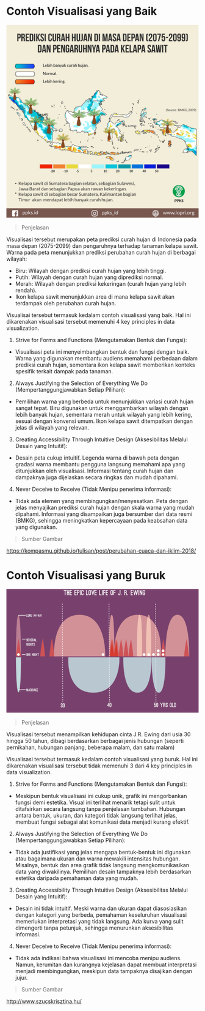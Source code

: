 # Contoh Visualisasi yang Baik
![VisualisasiBaik](./Visualisasi_Baik.jpeg)
> Penjelasan

Visualisasi tersebut merupakan peta prediksi curah hujan di Indonesia pada masa depan (2075-2099) dan pengaruhnya terhadap tanaman kelapa sawit. Warna pada peta menunjukkan prediksi perubahan curah hujan di berbagai wilayah:
* Biru: Wilayah dengan prediksi curah hujan yang lebih tinggi.
* Putih: Wilayah dengan curah hujan yang diprediksi normal.
* Merah: Wilayah dengan prediksi kekeringan (curah hujan yang lebih rendah). 
* Ikon kelapa sawit menunjukkan area di mana kelapa sawit akan terdampak oleh perubahan curah hujan.

Visualisai tersebut termasuk kedalam contoh visualisasi yang baik. Hal ini dikarenakan visualisasi tersebut memenuhi 4 key principles in data visualization.
1. Strive for Forms and Functions (Mengutamakan Bentuk dan Fungsi):
* Visualisasi peta ini menyeimbangkan bentuk dan     fungsi dengan baik. Warna yang digunakan membantu audiens memahami perbedaan dalam prediksi curah hujan, sementara ikon kelapa sawit memberikan konteks spesifik terkait dampak pada tanaman.
2. Always Justifying the Selection of Everything We Do    (Mempertanggungjawabkan Setiap Pilihan):
* Pemilihan warna yang berbeda untuk menunjukkan variasi curah hujan sangat tepat. Biru digunakan untuk menggambarkan wilayah dengan lebih banyak hujan, sementara merah untuk wilayah yang lebih kering, sesuai dengan konvensi umum. Ikon kelapa sawit ditempatkan dengan jelas di wilayah yang relevan.
3. Creating Accessibility Through Intuitive Design (Aksesibilitas Melalui Desain yang Intuitif):
* Desain peta cukup intuitif. Legenda warna di bawah peta dengan gradasi warna membantu pengguna langsung memahami apa yang ditunjukkan oleh visualisasi. Informasi tentang curah hujan dan dampaknya juga dijelaskan secara ringkas dan mudah dipahami.
4. Never Deceive to Receive (Tidak Menipu penerima informasi):
* Tidak ada elemen yang membingungkan/menyesatkan. Peta dengan jelas menyajikan prediksi curah hujan dengan skala warna yang mudah dipahami. Informasi yang disampaikan juga bersumber dari data resmi (BMKG), sehingga meningkatkan kepercayaan pada keabsahan data yang digunakan.

> Sumber Gambar

https://kompasmu.github.io/tulisan/post/perubahan-cuaca-dan-iklim-2018/

# Contoh Visualisasi yang Buruk
![VisualisasiBuruk](./Visualisasi_Buruk.png)
> Penjelasan

Visualisasi tersebut menampilkan kehidupan cinta J.R. Ewing dari usia 30 hingga 50 tahun, dibagi berdasarkan berbagai jenis hubungan (seperti pernikahan, hubungan panjang, beberapa malam, dan satu malam)

Visualisasi tersebut termasuk kedalam contoh visualisasi yang buruk. Hal ini dikarenakan visualisasi tersebut tidak memenuhi 3 dari 4 key principles in data visualization.
1. Strive for Forms and Functions (Mengutamakan Bentuk dan Fungsi):
* Meskipun bentuk visualisasi ini cukup unik, grafik ini mengorbankan fungsi demi estetika. Visual ini terlihat menarik tetapi sulit untuk ditafsirkan secara langsung tanpa penjelasan tambahan. Hubungan antara bentuk, ukuran, dan kategori tidak langsung terlihat jelas, membuat fungsi sebagai alat komunikasi data menjadi kurang efektif.
2. Always Justifying the Selection of Everything We Do    (Mempertanggungjawabkan Setiap Pilihan):
* Tidak ada justifikasi yang jelas mengapa bentuk-bentuk ini digunakan atau bagaimana ukuran dan warna mewakili intensitas hubungan. Misalnya, bentuk dan area grafik tidak langsung mengkomunikasikan data yang diwakilinya. Pemilihan desain tampaknya lebih berdasarkan estetika daripada pemahaman data yang mudah.
3. Creating Accessibility Through Intuitive Design (Aksesibilitas Melalui Desain yang Intuitif):
* Desain ini tidak intuitif. Meski warna dan ukuran dapat diasosiasikan dengan kategori yang berbeda, pemahaman keseluruhan visualisasi memerlukan interpretasi yang tidak langsung. Ada kurva yang sulit dimengerti tanpa petunjuk, sehingga menurunkan aksesibilitas informasi.
4. Never Deceive to Receive (Tidak Menipu penerima informasi):
* Tidak ada indikasi bahwa visualisasi ini mencoba menipu audiens. Namun, kerumitan dan kurangnya kejelasan dapat membuat interpretasi menjadi membingungkan, meskipun data tampaknya disajikan dengan jujur.

> Sumber Gambar

http://www.szucskrisztina.hu/
